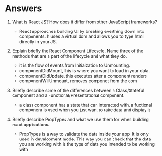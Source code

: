 # Answers

1. What is React JS? How does it differ from other JavaScript frameworks? 
   * React approaches building UI by breaking everthing down into components.  It uses a virtual dom and allows you to type html directly in your JS.

2. Explain briefly the React Component Lifecycle. Name three of the methods that are a part of the lifecycle and what they do.
   * it is the flow of events from Initialzation to Unmounting. 
   * componentDidMount, this is where you want to load in your data.
   * componentDidUpdate, this executes after a component renders
   * componentWillUnmount, removes componet from the dom

3. Briefly describe some of the differences between a Class/Stateful component and a Functional/Presentational component.
   * a class component has a state that can interacted with.  a fuctional component is used when you just want to take data and display it 

4. Briefly describe PropTypes and what we use them for when building react applications.
   * PropTypes is a way to validate the data inside your app.  It is only used in development mode.  This way you can check that the data you are working with is the type of data you intended to be working with